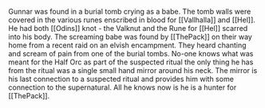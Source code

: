 Gunnar was found in a burial tomb crying as a babe. The tomb walls were covered in the various runes enscribed in blood for [[Vallhalla]] and [[Hel]]. He had both [[Odins]] knot - the Valknut and the Rune for [[Hel]] scarred into his body. The screaming babe was found by [[ThePack]] on their way home from a recent raid on an elvish encampment. They heard chanting and scream of pain from one of the burial tombs. No-one knows what was meant for the Half Orc as part of the suspected ritual the only thing he has from the ritual was a single small hand mirror around his neck. The mirror is his last connection to a suspected ritual and provides him with some connection to the supernatural. All he knows now is he is a hunter for [[ThePack]].